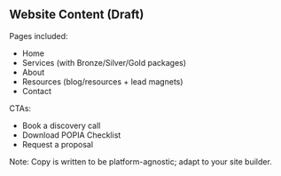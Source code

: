 ## Website Content (Draft)

Pages included:
- Home
- Services (with Bronze/Silver/Gold packages)
- About
- Resources (blog/resources + lead magnets)
- Contact

CTAs:
- Book a discovery call
- Download POPIA Checklist
- Request a proposal

Note: Copy is written to be platform-agnostic; adapt to your site builder.


